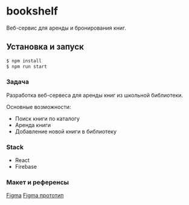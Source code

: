 # bookshelf
Веб-сервис для аренды и бронирования книг.  

## Установка и запуск

```bash
$ npm install
$ npm run start
```

### Задача
Разработка веб-сервеса для аренды книг из школьной библиотеки.

Основные возможности:
- Поиск книги по каталогу
- Аренда книги
- Добавление новой книги в библиотеку 

### Stack
- React
- Firebase


### Макет и референсы
[Figma](https://www.figma.com/file/oBbd2fKV3gRC30rbegOTAD/bookshelf_21s?type=design&node-id=0%3A1&t=iMfV6jjDVyv2FxZF-1)
[Figma прототип](https://www.figma.com/file/a5GPIu2x9yMoXEht0wRcxM/Untitled?type=design&node-id=0%3A1&mode=design&t=siQWBttdhuODV0w2-1)
